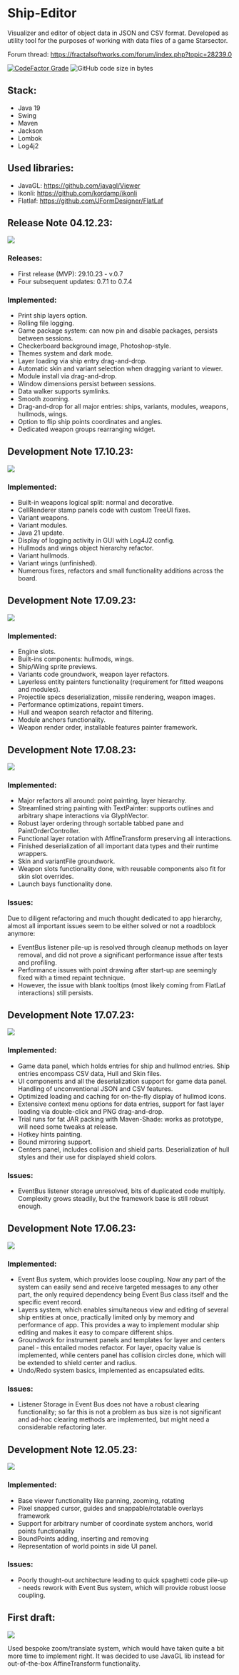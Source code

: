 # Ship-Editor
Visualizer and editor of object data in JSON and CSV format. Developed as utility tool for the purposes of working with data files of a game Starsector.

Forum thread: https://fractalsoftworks.com/forum/index.php?topic=28239.0

[![CodeFactor Grade](https://img.shields.io/codefactor/grade/github/ontheheavens/ship-editor?style=flat-square&label=Code%20Quality)](https://www.codefactor.io/repository/github/ontheheavens/ship-editor) ![GitHub code size in bytes](https://img.shields.io/github/languages/code-size/ontheheavens/ship-editor?style=flat-square&label=Code%20Size)

## Stack:

 - Java 19
 - Swing
 - Maven
 - Jackson
 - Lombok
 - Log4j2

## Used libraries:

 - JavaGL: https://github.com/javagl/Viewer
 - Ikonli: https://github.com/kordamp/ikonli
 - Flatlaf: https://github.com/JFormDesigner/FlatLaf

## Release Note 04.12.23:

![](showcase/history/Sample%208.png)

### Releases:

- First release (MVP): 29.10.23 - v.0.7
- Four subsequent updates: 0.7.1 to 0.7.4

### Implemented:

- Print ship layers option.
- Rolling file logging.
- Game package system: can now pin and disable packages, persists between sessions.
- Checkerboard background image, Photoshop-style.
- Themes system and dark mode.
- Layer loading via ship entry drag-and-drop.
- Automatic skin and variant selection when dragging variant to viewer.
- Module install via drag-and-drop.
- Window dimensions persist between sessions.
- Data walker supports symlinks.
- Smooth zooming.
- Drag-and-drop for all major entries: ships, variants, modules, weapons, hullmods, wings.
- Option to flip ship points coordinates and angles.
- Dedicated weapon groups rearranging widget.

## Development Note 17.10.23:

![](showcase/history/Sample%207.png)

### Implemented:

- Built-in weapons logical split: normal and decorative.
- CellRenderer stamp panels code with custom TreeUI fixes.
- Variant weapons.
- Variant modules.
- Java 21 update.
- Display of logging activity in GUI with Log4J2 config.
- Hullmods and wings object hierarchy refactor.
- Variant hullmods.
- Variant wings (unfinished).
- Numerous fixes, refactors and small functionality additions across the board.

## Development Note 17.09.23:

![](showcase/history/Sample%205.png)

### Implemented:

- Engine slots.
- Built-ins components: hullmods, wings.
- Ship/Wing sprite previews.
- Variants code groundwork, weapon layer refactors.
- Layerless entity painters functionality (requirement for fitted weapons and modules).
- Projectile specs deserialization, missile rendering, weapon images.
- Performance optimizations, repaint timers.
- Hull and weapon search refactor and filtering.
- Module anchors functionality.
- Weapon render order, installable features painter framework.

## Development Note 17.08.23:

![](showcase/history/Sample%204.png)

### Implemented:

- Major refactors all around: point painting, layer hierarchy.
- Streamlined string painting with TextPainter: supports outlines and arbitrary shape interactions via GlyphVector.
- Robust layer ordering through sortable tabbed pane and PaintOrderController.
- Functional layer rotation with AffineTransform preserving all interactions.
- Finished deserialization of all important data types and their runtime wrappers.
- Skin and variantFile groundwork.
- Weapon slots functionality done, with reusable components also fit for skin slot overrides.
- Launch bays functionality done.

### Issues:

Due to diligent refactoring and much thought dedicated to app hierarchy, almost all important issues seem to be either solved or not a roadblock anymore:

 - EventBus listener pile-up is resolved through cleanup methods on layer removal, and did not prove a significant performance issue after tests and profiling.
 - Performance issues with point drawing after start-up are seemingly fixed with a timed repaint technique.
 - However, the issue with blank tooltips (most likely coming from FlatLaf interactions) still persists.

## Development Note 17.07.23:

![](showcase/history/Sample%203.png)

### Implemented:

- Game data panel, which holds entries for ship and hullmod entries. Ship entries encompass CSV data, Hull and Skin files.
- UI components and all the deserialization support for game data panel. Handling of unconventional JSON and CSV features.
- Optimized loading and caching for on-the-fly display of hullmod icons.
- Extensive context menu options for data entries, support for fast layer loading via double-click and PNG drag-and-drop.
- Trial runs for fat JAR packing with Maven-Shade: works as prototype, will need some tweaks at release.
- Hotkey hints painting.
- Bound mirroring support.
- Centers panel, includes collision and shield parts. Deserialization of hull styles and their use for displayed shield colors.

### Issues:

- EventBus listener storage unresolved, bits of duplicated code multiply. Complexity grows steadily, but the framework base is still robust enough. 

## Development Note 17.06.23:

![](showcase/history/Sample%202.png)

### Implemented:

 - Event Bus system, which provides loose coupling. Now any part of the system can easily send and receive targeted messages to any other part, the only required dependency being Event Bus class itself and the specific event record.
 - Layers system, which enables simultaneous view and editing of several ship entities at once, practically limited only by memory and performance of app. This provides a way to implement modular ship editing and makes it easy to compare different ships.
 - Groundwork for instrument panels and templates for layer and centers panel - this entailed modes refactor. For layer, opacity value is implemented, while centers panel has collision circles done, which will be extended to shield center and radius. 
 - Undo/Redo system basics, implemented as encapsulated edits.

### Issues:

 - Listener Storage in Event Bus does not have a robust clearing functionality; so far this is not a problem as bus size is not significant and ad-hoc clearing methods are implemented, but might need a considerable refactoring later.

## Development Note 12.05.23:

![](showcase/history/Sample%201.png)

### Implemented:

 - Base viewer functionality like panning, zooming, rotating
 - Pixel snapped cursor, guides and snappable/rotatable overlays framework
 - Support for arbitrary number of coordinate system anchors, world points functionality
 - BoundPoints adding, inserting and removing
 - Representation of world points in side UI panel.

### Issues: 

 - Poorly thought-out architecture leading to quick spaghetti code pile-up - needs rework with Event Bus system, which will provide robust loose coupling.

## First draft:

![](showcase/history/Sample%200.jpg)

Used bespoke zoom/translate system, which would have taken quite a bit more time to implement right. It was decided to use JavaGL lib instead for out-of-the-box AffineTransform functionality.

